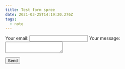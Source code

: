 ```yaml
---
title: Test form spree
date: 2021-03-25T14:19:20.276Z
tags:
  - note
---
```

<form
  action="https://formspree.io/f/xlearwkb"
  method="POST"
>
  <label>
    Your email:
    <input type="email" name="_replyto"/>
  </label>
  <label>
    Your message:
    <textarea name="message"></textarea>
  </label>

  <button type="submit">Send</button>

</form>